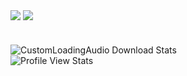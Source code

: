 <img align="center" src="https://github-readme-stats.vercel.app/api?username=Dotlezz&show_icons=true&theme=radical" /> <img align="center" src="https://github-readme-stats.vercel.app/api/top-langs?username=Dotlezz&show_icons=true&theme=radical" />
# 
![CustomLoadingAudio Download Stats](https://img.shields.io/github/downloads/Dotlezz/CustomLoadingAudio/total?color=fe428e&label=CustomLoadingAudio%20Total%20Downloads&style=for-the-badge)  
![Profile View Stats](https://komarev.com/ghpvc/?username=Dotlezz&color=fe428e&style=for-the-badge)
<!---
Hi!
So what are you even doing?
This is a profile repo and your viewing the raw dats?
If this happens to be copy pasted hello from https://github.com/Dotlezz
:trollface:
2.9.0
--->
